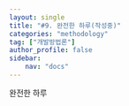 ```yaml
---
layout: single
title: "#9. 완전한 하루(작성중)"
categories: "methodology"
tag: ["개발방법론"]
author_profile: false
sidebar: 
    nav: "docs"
---
```


완전한 하루
